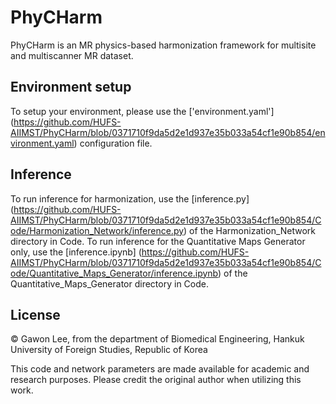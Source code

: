 # PhyCHarm
PhyCHarm is an MR physics-based harmonization framework for multisite and multiscanner MR dataset.

  
## Environment setup
To setup your environment, please use the ['environment.yaml'] (https://github.com/HUFS-AIIMST/PhyCHarm/blob/0371710f9da5d2e1d937e35b033a54cf1e90b854/environment.yaml) configuration file.


## Inference
To run inference for harmonization, use the [inference.py] (https://github.com/HUFS-AIIMST/PhyCHarm/blob/0371710f9da5d2e1d937e35b033a54cf1e90b854/Code/Harmonization_Network/inference.py) of the Harmonization_Network directory in Code.
To run inference for the Quantitative Maps Generator only, use the [inference.ipynb] (https://github.com/HUFS-AIIMST/PhyCHarm/blob/0371710f9da5d2e1d937e35b033a54cf1e90b854/Code/Quantitative_Maps_Generator/inference.ipynb) of the Quantitative_Maps_Generator directory in Code.


## License 
© Gawon Lee, from the department of Biomedical Engineering, Hankuk University of Foreign Studies, Republic of Korea


This code and network parameters are made available for academic and research purposes. 
Please credit the original author when utilizing this work.
